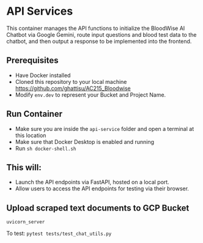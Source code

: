 # API Services

This container manages the API functions to initialize the BloodWise AI Chatbot via Google Gemini, route input questions and blood test data to the chatbot, and then output a response to be implemented into the frontend.

## Prerequisites
* Have Docker installed
* Cloned this repository to your local machine https://github.com/ghattisu/AC215_Bloodwise
* Modify `env.dev` to represent your Bucket and Project Name.


## Run Container
- Make sure you are inside the `api-service` folder and open a terminal at this location
- Make sure that Docker Desktop is enabled and running
- Run `sh docker-shell.sh`

## This will:
* Launch the API endpoints via FastAPI, hosted on a local port. 
* Allow users to access the API endpoints for testing via their browser.

## Upload scraped text documents to GCP Bucket
`uvicorn_server`

To test:
`pytest tests/test_chat_utils.py`
